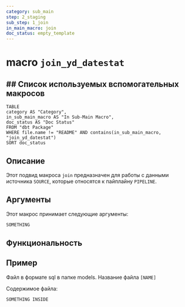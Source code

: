 ```yaml
---
category: sub_main
step: 2_staging
sub_step: 1_join
in_main_macro: join
doc_status: empty_template
---
```

# macro `join_yd_datestat`

## ## Список используемых вспомогательных макросов

```dataview
TABLE 
category AS "Category", 
in_sub_main_macro AS "In Sub-Main Macro",
doc_status AS "Doc Status"
FROM "dbt Package"
WHERE file.name != "README" AND contains(in_sub_main_macro, "join_yd_datestat")
SORT doc_status
```
## Описание

Этот подвид макроса `join` предназначен для работы с данными источника `SOURCE`, которые относятся к пайплайну `PIPELINE`.

## Аргументы

Этот макрос принимает следующие аргументы:
```sql
SOMETHING
```
## Функциональность

## Пример

Файл в формате sql в папке models. Название файла `[NAME]`

Содержимое файла:
```sql
SOMETHING INSIDE
```
